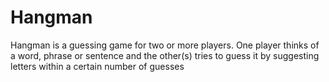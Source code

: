 # Hangman

Hangman is a guessing game for two or more players. One player thinks of a word, phrase or sentence and the other(s) tries to guess it by suggesting letters within a certain number of guesses

